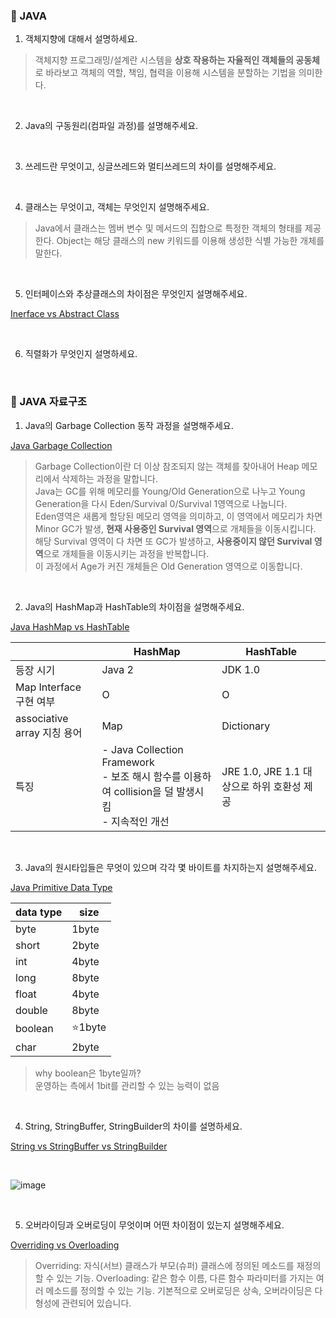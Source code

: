 ### :notebook_with_decorative_cover: JAVA

1. 객체지향에 대해서 설명하세요.

> 객체지향 프로그래밍/설계란 시스템을 **상호 작용하는 자율적인 객체들의 공동체**로 바라보고 객체의 역할, 책임, 협력을 이용해 시스템을 분할하는 기법을 의미한다.

<br>

2. Java의 구동원리(컴파일 과정)를 설명해주세요.

<br>

3. 쓰레드란 무엇이고, 싱글쓰레드와 멀티쓰레드의 차이를 설명해주세요.

<br>

4. 클래스는 무엇이고, 객체는 무엇인지 설명해주세요.

> Java에서 클래스는 멤버 변수 및 메서드의 집합으로 특정한 객체의 형태를 제공한다. Object는 해당 클래스의 new 키워드를 이용해 생성한 식별 가능한 개체를 말한다.

<br>

5. 인터페이스와 추상클래스의 차이점은 무엇인지 설명해주세요.

[Inerface vs Abstract Class](https://2jinishappy.tistory.com/281?category=936901)

<br>

6. 직렬화가 무엇인지 설명하세요.

<br>

### :notebook_with_decorative_cover: JAVA 자료구조

1. Java의 Garbage Collection 동작 과정을 설명해주세요.

[Java Garbage Collection](https://2jinishappy.tistory.com/290)

> Garbage Collection이란 더 이상 참조되지 않는 객체를 찾아내어 Heap 메모리에서 삭제하는 과정을 말합니다.  
> Java는 GC를 위해 메모리를 Young/Old Generation으로 나누고 Young Generation을 다시 Eden/Survival 0/Survival 1영역으로 나눕니다.  
> Eden영역은 새롭게 할당된 메모리 영역을 의미하고, 이 영역에서 메모리가 차면 Minor GC가 발생, **현재 사용중인 Survival 영역**으로 개체들을 이동시킵니다.
> 해당 Survival 영역이 다 차면 또 GC가 발생하고, **사용중이지 않던 Survival 영역**으로 개체들을 이동시키는 과정을 반복합니다.  
> 이 과정에서 Age가 커진 개체들은 Old Generation 영역으로 이동합니다.

<br>

2. Java의 HashMap과 HashTable의 차이점을 설명해주세요.

[Java HashMap vs HashTable](https://2jinishappy.tistory.com/233?category=936901)

|                             | HashMap                                                                                                 | HashTable                                  |
| --------------------------- | ------------------------------------------------------------------------------------------------------- | ------------------------------------------ |
| 등장 시기                   | Java 2                                                                                                  | JDK 1.0                                    |
| Map Interface 구현 여부     | O                                                                                                       | O                                          |
| associative array 지칭 용어 | Map                                                                                                     | Dictionary                                 |
| 특징                        | - Java Collection Framework<br> - 보조 해시 함수를 이용하여 collision을 덜 발생시킴<br> - 지속적인 개선 | JRE 1.0, JRE 1.1 대상으로 하위 호환성 제공 |

<br>

3. Java의 원시타입들은 무엇이 있으며 각각 몇 바이트를 차지하는지 설명해주세요.

[Java Primitive Data Type](https://2jinishappy.tistory.com/288?category=936901)

| data type | size    |
| --------- | ------- |
| byte      | 1byte   |
| short     | 2byte   |
| int       | 4byte   |
| long      | 8byte   |
| float     | 4byte   |
| double    | 8byte   |
| boolean   | ⭐1byte |
| char      | 2byte   |

> why boolean은 1byte일까?  
> 운영하는 측에서 1bit를 관리할 수 있는 능력이 없음

<br>

4. String, StringBuffer, StringBuilder의 차이를 설명하세요.

[String vs StringBuffer vs StringBuilder](https://2jinishappy.tistory.com/259?category=936901)

<br>

![image](https://user-images.githubusercontent.com/30489264/130449865-da5859ef-6e45-45c3-9913-71b0f827cf50.png)

<br>

5. 오버라이딩과 오버로딩이 무엇이며 어떤 차이점이 있는지 설명해주세요.

[Overriding vs Overloading](https://2jinishappy.tistory.com/284?category=936900)

> Overriding: 자식(서브) 클래스가 부모(슈퍼) 클래스에 정의된 메소드를 재정의 할 수 있는 기능.
> Overloading: 같은 함수 이름, 다른 함수 파라미터를 가지는 여러 메소드를 정의할 수 있는 기능.
> 기본적으로 오버로딩은 상속, 오버라이딩은 다형성에 관련되어 있습니다.

